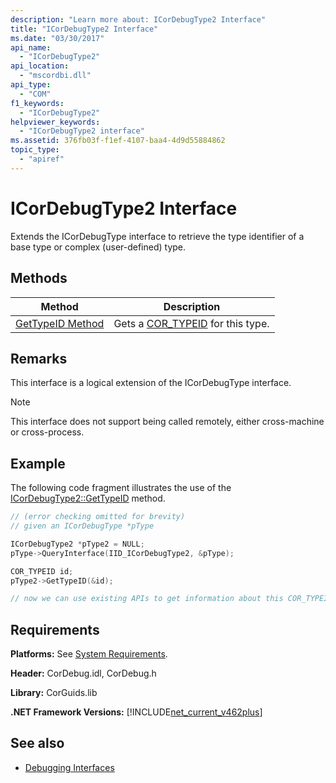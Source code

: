 ```yaml
---
description: "Learn more about: ICorDebugType2 Interface"
title: "ICorDebugType2 Interface"
ms.date: "03/30/2017"
api_name:
  - "ICorDebugType2"
api_location:
  - "mscordbi.dll"
api_type:
  - "COM"
f1_keywords:
  - "ICorDebugType2"
helpviewer_keywords:
  - "ICorDebugType2 interface"
ms.assetid: 376fb03f-f1ef-4107-baa4-4d9d55884862
topic_type:
  - "apiref"
---
```

# ICorDebugType2 Interface

Extends the ICorDebugType interface to retrieve the type identifier  of a base type or complex (user-defined) type.

## Methods

| Method                                                 | Description                                                 |
| ------------------------------------------------------ | ----------------------------------------------------------- |
| [GetTypeID Method](icordebugtype2-gettypeid-method.md) | Gets a [COR_TYPEID](cor-typeid-structure.md) for this type. |

## Remarks

 This interface is a logical extension of the ICorDebugType interface.

> [!NOTE]
> This interface does not support being called remotely, either cross-machine or cross-process.

## Example

 The following code fragment illustrates the use of the [ICorDebugType2::GetTypeID](icordebugtype2-gettypeid-method.md) method.

```cpp
// (error checking omitted for brevity)
// given an ICorDebugType *pType

ICorDebugType2 *pType2 = NULL;
pType->QueryInterface(IID_ICorDebugType2, &pType);

COR_TYPEID id;
pType2->GetTypeID(&id);

// now we can use existing APIs to get information about this COR_TYPEID
```

## Requirements

 **Platforms:** See [System Requirements](../../get-started/system-requirements.md).

 **Header:** CorDebug.idl, CorDebug.h

 **Library:** CorGuids.lib

 **.NET Framework Versions:** [!INCLUDE[net_current_v462plus](../../../../includes/net-current-v462plus-md.md)]

## See also

- [Debugging Interfaces](debugging-interfaces.md)
